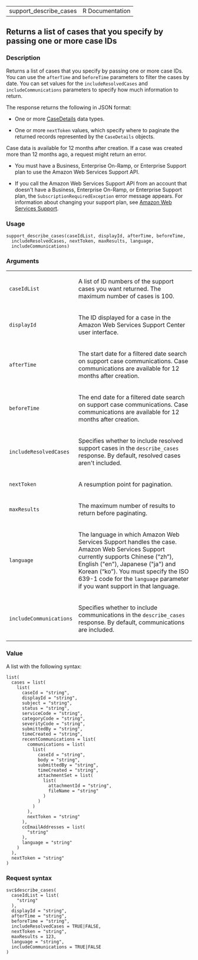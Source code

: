 <table style="width: 100%;">
<tbody>
<tr class="odd">
<td>support_describe_cases</td>
<td style="text-align: right;">R Documentation</td>
</tr>
</tbody>
</table>

## Returns a list of cases that you specify by passing one or more case IDs

### Description

Returns a list of cases that you specify by passing one or more case
IDs. You can use the `afterTime` and `beforeTime` parameters to filter
the cases by date. You can set values for the `includeResolvedCases` and
`includeCommunications` parameters to specify how much information to
return.

The response returns the following in JSON format:

-   One or more
    [CaseDetails](https://docs.aws.amazon.com/awssupport/latest/APIReference/API_CaseDetails.html)
    data types.

-   One or more `nextToken` values, which specify where to paginate the
    returned records represented by the `CaseDetails` objects.

Case data is available for 12 months after creation. If a case was
created more than 12 months ago, a request might return an error.

-   You must have a Business, Enterprise On-Ramp, or Enterprise Support
    plan to use the Amazon Web Services Support API.

-   If you call the Amazon Web Services Support API from an account that
    doesn't have a Business, Enterprise On-Ramp, or Enterprise Support
    plan, the `SubscriptionRequiredException` error message appears. For
    information about changing your support plan, see [Amazon Web
    Services Support](https://aws.amazon.com/premiumsupport/).

### Usage

    support_describe_cases(caseIdList, displayId, afterTime, beforeTime,
      includeResolvedCases, nextToken, maxResults, language,
      includeCommunications)

### Arguments

<table>
<colgroup>
<col style="width: 35%" />
<col style="width: 65%" />
</colgroup>
<tbody>
<tr class="odd">
<td><code
id="support_describe_cases_:_caseIdList">caseIdList</code></td>
<td><p>A list of ID numbers of the support cases you want returned. The
maximum number of cases is 100.</p></td>
</tr>
<tr class="even">
<td><code id="support_describe_cases_:_displayId">displayId</code></td>
<td><p>The ID displayed for a case in the Amazon Web Services Support
Center user interface.</p></td>
</tr>
<tr class="odd">
<td><code id="support_describe_cases_:_afterTime">afterTime</code></td>
<td><p>The start date for a filtered date search on support case
communications. Case communications are available for 12 months after
creation.</p></td>
</tr>
<tr class="even">
<td><code
id="support_describe_cases_:_beforeTime">beforeTime</code></td>
<td><p>The end date for a filtered date search on support case
communications. Case communications are available for 12 months after
creation.</p></td>
</tr>
<tr class="odd">
<td><code
id="support_describe_cases_:_includeResolvedCases">includeResolvedCases</code></td>
<td><p>Specifies whether to include resolved support cases in the
<code>describe_cases</code> response. By default, resolved cases aren't
included.</p></td>
</tr>
<tr class="even">
<td><code id="support_describe_cases_:_nextToken">nextToken</code></td>
<td><p>A resumption point for pagination.</p></td>
</tr>
<tr class="odd">
<td><code
id="support_describe_cases_:_maxResults">maxResults</code></td>
<td><p>The maximum number of results to return before
paginating.</p></td>
</tr>
<tr class="even">
<td><code id="support_describe_cases_:_language">language</code></td>
<td><p>The language in which Amazon Web Services Support handles the
case. Amazon Web Services Support currently supports Chinese (“zh”),
English ("en"), Japanese ("ja") and Korean (“ko”). You must specify the
ISO 639-1 code for the <code>language</code> parameter if you want
support in that language.</p></td>
</tr>
<tr class="odd">
<td><code
id="support_describe_cases_:_includeCommunications">includeCommunications</code></td>
<td><p>Specifies whether to include communications in the
<code>describe_cases</code> response. By default, communications are
included.</p></td>
</tr>
</tbody>
</table>

### Value

A list with the following syntax:

    list(
      cases = list(
        list(
          caseId = "string",
          displayId = "string",
          subject = "string",
          status = "string",
          serviceCode = "string",
          categoryCode = "string",
          severityCode = "string",
          submittedBy = "string",
          timeCreated = "string",
          recentCommunications = list(
            communications = list(
              list(
                caseId = "string",
                body = "string",
                submittedBy = "string",
                timeCreated = "string",
                attachmentSet = list(
                  list(
                    attachmentId = "string",
                    fileName = "string"
                  )
                )
              )
            ),
            nextToken = "string"
          ),
          ccEmailAddresses = list(
            "string"
          ),
          language = "string"
        )
      ),
      nextToken = "string"
    )

### Request syntax

    svc$describe_cases(
      caseIdList = list(
        "string"
      ),
      displayId = "string",
      afterTime = "string",
      beforeTime = "string",
      includeResolvedCases = TRUE|FALSE,
      nextToken = "string",
      maxResults = 123,
      language = "string",
      includeCommunications = TRUE|FALSE
    )
